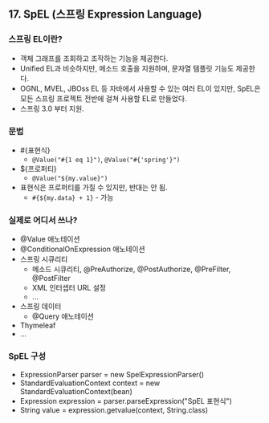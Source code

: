 ## 17. SpEL (스프링 Expression Language)
### 스프링 EL이란?
- 객체 그래프를 조회하고 조작하는 기능을 제공한다.
- Unified EL과 비슷하지만, 메소드 호출을 지원하며, 문자열 템플릿 기능도 제공한다.
- OGNL, MVEL, JBOss EL 등 자바에서 사용할 수 있는 여러 EL이 있지만, SpEL은 모든 스프링 프로젝트 전반에 걸쳐 사용할 EL로 만들었다.
- 스프링 3.0 부터 지원.

### 문법
- #{표현식}  
	- `@Value("#{1 eq 1}")`,  `@Value("#{'spring'}")`  
- ${프로퍼티}  
	- `@Value("${my.value}")`  
- 표현식은 프로퍼티를 가질 수 있지만, 반대는 안 됨.
	- `#{${my.data} + 1}` - 가능

### 실제로 어디서 쓰나?
- @Value 애노테이션
- @ConditionalOnExpression 애노테이션
- 스프링 시큐리티
	- 메소드 시큐리티, @PreAuthorize, @PostAuthorize, @PreFilter, @PostFilter
	- XML 인터셉터 URL 설정
	- ...
- 스프링 데이터
	- @Query 애노테이션
- Thymeleaf
- ...

### SpEL 구성
- ExpressionParser parser = new SpelExpressionParser()
- StandardEvaluationContext context = new StandardEvaluationContext(bean)
- Expression expression = parser.parseExpression("SpEL 표현식")
- String value = expression.getvalue(context, String.class)